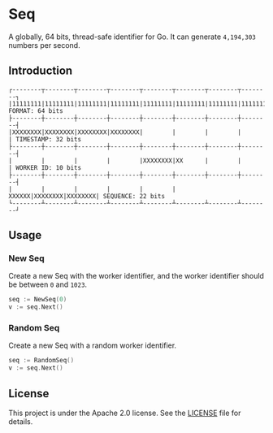 # Seq

A globally, 64 bits, thread-safe identifier for Go. It can generate `4,194,303` numbers per second.

## Introduction

```
┌--------┬--------┬--------┬--------┬--------┬--------┬--------┬--------┐
|11111111|11111111|11111111|11111111|11111111|11111111|11111111|11111111| FORMAT: 64 bits
├--------┼--------┼--------┼--------┼--------┼--------┼--------┼--------┤
|XXXXXXXX|XXXXXXXX|XXXXXXXX|XXXXXXXX|        |        |        |        | TIMESTAMP: 32 bits
├--------┼--------┼--------┼--------┼--------┼--------┼--------┼--------┤
|        |        |        |        |XXXXXXXX|XX      |        |        | WORKER ID: 10 bits
├--------┼--------┼--------┼--------┼--------┼--------┼--------┼--------┤
|        |        |        |        |        |  XXXXXX|XXXXXXXX|XXXXXXXX| SEQUENCE: 22 bits
└--------┴--------┴--------┴--------┴--------┴--------┴--------┴--------┘
```

## Usage

### New Seq

Create a new Seq with the worker identifier, and the worker identifier should be between `0` and `1023`.

```go
seq := NewSeq(0)
v := seq.Next()
```

### Random Seq

Create a new Seq with a random worker identifier.

```go
seq := RandomSeq()
v := seq.Next()
```

## License

This project is under the Apache 2.0 license. See the [LICENSE](LICENSE) file for details.
